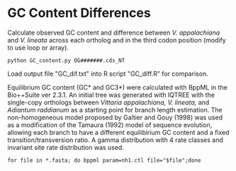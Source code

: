 # GC Content Differences

Calculate observed GC content and difference between <i> V. appalachiana </i> and <i> V. lineata </i> across each ortholog and in the third codon position (modify to use loop or array). 

```
python GC_content.py OG#######.cds_NT
```

Load output file "GC_dif.txt" into R script "GC_diff.R" for comparison. 

Equilibrium GC content (GC* and GC3*) were calculated with BppML in the Bio++Suite ver 2.3.1. An initial tree was generated with IQTREE with the single-copy orthologs between <i>Vittaria appalachiana, V. lineata,</i> and <i>Adiantum raddianum</i> as a starting point for branch length estimation. The non-homogeneous model proposed by Galtier and Gouy (1998) was used as a modification of the Tamaura (1992) model of sequence evolution, allowing each branch to have a different equilibirium GC content and a fixed transition/transversion ratio. A gamma distribution with 4 rate classes and invariant site rate distribution was used. 
```
for file in *.fasta; do bppml param=nh1.ctl file="$file";done
```

